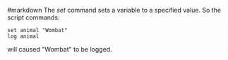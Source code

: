 #markdown
The *set* command sets a variable to a specified value.
	So the script commands:

~~~
set animal "Wombat"
log animal
~~~

will caused "Wombat" to be logged.
